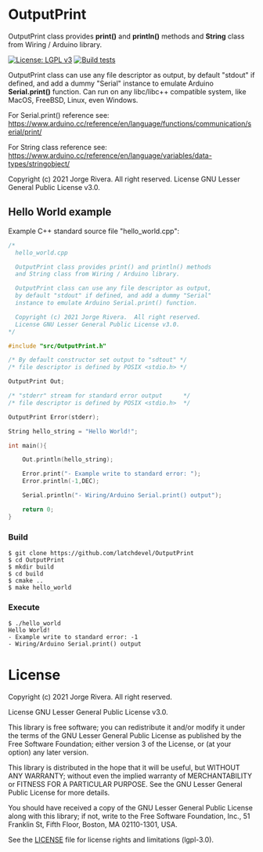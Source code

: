 # OutputPrint

OutputPrint class provides **print()** and **println()** methods and **String** class from Wiring / Arduino library.

[![License: LGPL v3](https://img.shields.io/badge/License-LGPL%20v3-blue.svg)](https://www.gnu.org/licenses/lgpl-3.0)
[![Build tests](https://github.com/latchdevel/OutputPrint/actions/workflows/BuildTest.yml/badge.svg)](https://github.com/latchdevel/OutputPrint/actions/workflows/BuildTest.yml)

OutputPrint class can use any file descriptor as output, by default "stdout" if defined, and add a dummy "Serial" instance to emulate Arduino **Serial.print()** function.
Can run on any libc/libc++ compatible system, like MacOS, FreeBSD, Linux, even Windows.

For Serial.print() reference see: https://www.arduino.cc/reference/en/language/functions/communication/serial/print/

For String class reference see: https://www.arduino.cc/reference/en/language/variables/data-types/stringobject/

Copyright (c) 2021 Jorge Rivera. All right reserved. 
License GNU Lesser General Public License v3.0.

## Hello World example
Example C++ standard source file "hello_world.cpp":
```cpp
/*
  hello_world.cpp

  OutputPrint class provides print() and println() methods 
  and String class from Wiring / Arduino library.

  OutputPrint class can use any file descriptor as output, 
  by default "stdout" if defined, and add a dummy "Serial" 
  instance to emulate Arduino Serial.print() function.

  Copyright (c) 2021 Jorge Rivera.  All right reserved.
  License GNU Lesser General Public License v3.0.
*/

#include "src/OutputPrint.h"

/* By default constructor set output to "sdtout" */
/* file descriptor is defined by POSIX <stdio.h> */

OutputPrint Out;    

/* "stderr" stream for standard error output      */
/* file descriptor is defined by POSIX <stdio.h>  */

OutputPrint Error(stderr);  

String hello_string = "Hello World!";

int main(){

    Out.println(hello_string);

    Error.print("- Example write to standard error: ");
    Error.println(-1,DEC);

    Serial.println("- Wiring/Arduino Serial.print() output");

    return 0;
}
```
### Build
```
$ git clone https://github.com/latchdevel/OutputPrint
$ cd OutputPrint
$ mkdir build
$ cd build
$ cmake .. 
$ make hello_world
```

### Execute
```
$ ./hello_world
Hello World!
- Example write to standard error: -1
- Wiring/Arduino Serial.print() output
```

# License
Copyright (c) 2021 Jorge Rivera. All right reserved.

License GNU Lesser General Public License v3.0.

This library is free software; you can redistribute it and/or
modify it under the terms of the GNU Lesser General Public
License as published by the Free Software Foundation; either
version 3 of the License, or (at your option) any later version.

This library is distributed in the hope that it will be useful,
but WITHOUT ANY WARRANTY; without even the implied warranty of
MERCHANTABILITY or FITNESS FOR A PARTICULAR PURPOSE.  See the GNU
Lesser General Public License for more details.

You should have received a copy of the GNU Lesser General Public License 
along with this library; if not, write to the Free Software Foundation, 
Inc., 51 Franklin St, Fifth Floor, Boston, MA  02110-1301, USA.

See the [LICENSE](LICENSE.md) file for license rights and limitations (lgpl-3.0).

